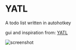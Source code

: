 YATL
====

A todo list written in autohotkey

gui and inspiration from: [YATL](http://www.autohotkey.com/board/topic/35114-yatl-yet-another-todo-list/)

![screenshot](http://i.imgur.com/YtG2zHA.png)
